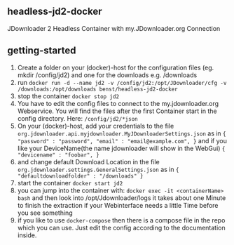 ## headless-jd2-docker

JDownloader 2 Headless Container with my.JDownloader.org Connection

## getting-started
1. Create a folder on your (docker)-host for the configuration files (eg. mkdir /config/jd2) and one for the downloads
e.g. /downloads
2. run `docker run -d --name jd2 -v /config/jd2:/opt/JDownloader/cfg -v /downloads:/opt/downloads benst/headless-jd2-docker`
3. stop the container `docker stop jd2`
4. You have to edit the config files to connect to the my.jdownloader.org Webservice. You will find the files after the first Container start in the config directory. Here: `/config/jd2/*json`
5. On your (docker)-host, add your credentials to the file `org.jdownloader.api.myjdownloader.MyJDownloaderSettings.json` as in `{ "password" : "password", "email" : "email@example.com", }` and if you like your DeviceName(the name jdownloader will show in the WebGui) `{  "devicename" : "foobar", }`
6. and change default Download Location in the file `org.jdownloader.settings.GeneralSettings.json` as in `{ "defaultdownloadfolder" : "/downloads" }`
7. start the container `docker start jd2`
8. you can jump into the container with: `docker exec -it <containerName> bash` and then look into /opt/Jdownloader/logs it takes about one Minute to finish the extraction if your Webinterface needs a little Time before you see something
9. if you like to use `docker-compose` then there is a compose file in the repo which you can use. Just edit the config according to the documentation inside.
